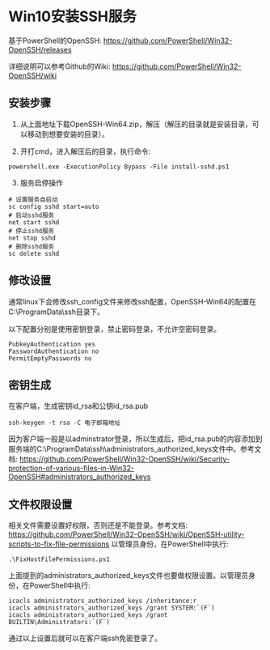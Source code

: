 # Win10安装SSH服务

基于PowerShell的OpenSSH: <https://github.com/PowerShell/Win32-OpenSSH/releases>

详细说明可以参考Github的Wiki: <https://github.com/PowerShell/Win32-OpenSSH/wiki>

## 安装步骤

1. 从上面地址下载OpenSSH-Win64.zip，解压（解压的目录就是安装目录，可以移动到想要安装的目录）。

2. 开打cmd，进入解压后的目录，执行命令:
```
powershell.exe -ExecutionPolicy Bypass -File install-sshd.ps1
```

3. 服务启停操作
```
# 设置服务自启动
sc config sshd start=auto
# 启动sshd服务
net start sshd
# 停止sshd服务
net stop sshd
# 删除sshd服务
sc delete sshd
```

## 修改设置

通常linux下会修改ssh_config文件来修改ssh配置，OpenSSH-Win64的配置在C:\ProgramData\ssh目录下。

以下配置分别是使用密钥登录，禁止密码登录，不允许空密码登录。

```
PubkeyAuthentication yes
PasswordAuthentication no
PermitEmptyPasswords no
```

## 密钥生成

在客户端，生成密钥id_rsa和公钥id_rsa.pub
```
ssh-keygen -t rsa -C 电子邮箱地址
```

因为客户端一般是以adminstrator登录，所以生成后，把id_rsa.pub的内容添加到服务端的C:\ProgramData\ssh\administrators_authorized_keys文件中。参考文档: <https://github.com/PowerShell/Win32-OpenSSH/wiki/Security-protection-of-various-files-in-Win32-OpenSSH#administrators_authorized_keys>

## 文件权限设置

相关文件需要设置好权限，否则还是不能登录。参考文档: <https://github.com/PowerShell/Win32-OpenSSH/wiki/OpenSSH-utility-scripts-to-fix-file-permissions>
以管理员身份，在PowerShell中执行:
```
.\FixHostFilePermissions.ps1
```

上面提到的administrators_authorized_keys文件也要做权限设置。以管理员身份，在PowerShell中执行:
```
icacls administrators_authorized_keys /inheritance:r
icacls administrators_authorized_keys /grant SYSTEM:`(F`)
icacls administrators_authorized_keys /grant BUILTIN\Administrators:`(F`)
```

通过以上设置后就可以在客户端ssh免密登录了。

